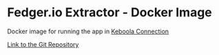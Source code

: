 # Fedger.io Extractor - Docker Image

Docker image for running the app in [Keboola Connection](https://connection.keboola.com/)

[Link to the Git Repository](https://github.com/bizztreat/keboola-ex-fedger)
